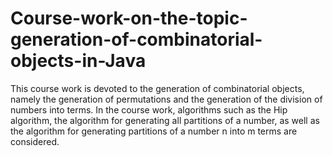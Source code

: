 # Course-work-on-the-topic-generation-of-combinatorial-objects-in-Java
This course work is devoted to the generation of combinatorial objects, namely the generation of permutations and the generation of the division of numbers into terms.
In the course work, algorithms such as the Hip algorithm, the algorithm for generating all partitions of a number, as well as the algorithm for generating partitions of a number n into m terms are considered.
